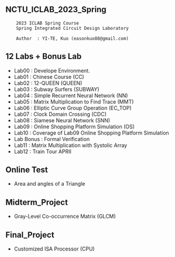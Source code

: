 ## NCTU_ICLAB_2023_Spring

        2023 ICLAB Spring Course
        Spring Integrated Circuit Design Laboratory
        
        Author  : YI-TE, Kuo (easonkuo88@gmail.com) 


## 12 Labs + Bonus Lab
  - Lab00 : Develope Environment.
  - Lab01 : Chinese Course (CC)
  - Lab02 : 12-QUEEN (QUEEN)
  - Lab03 : Subway Surfers (SUBWAY)
  - Lab04 : Simple Recurrent Neural Network (NN)
  - Lab05 : Matrix Multiplication to Find Trace (MMT)
  - Lab06 : Elliptic Curve Group Operation (EC_TOP)
  - Lab07 : Clock Domain Crossing (CDC)
  - Lab08 : Siamese Neural Network (SNN)
  - Lab09 : Online Shopping Platform Simulation (OS)
  - Lab10 : Coverage of Lab09 Online Shopping Platform Simulation
  - Lab Bonus : Formal Verification
  - Lab11 : Matrix Multiplication with Systolic Array 
  - Lab12 : Train Tour APRII
   
## Online Test
  - Area and angles of a Triangle
  
## Midterm_Project
  - Gray-Level Co-occurrence Matrix (GLCM)


## Final_Project
  - Customized ISA Processor (CPU)

